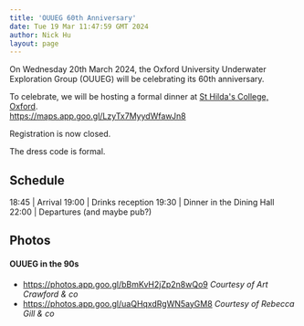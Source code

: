 ```yaml
---
title: 'OUUEG 60th Anniversary'
date: Tue 19 Mar 11:47:59 GMT 2024
author: Nick Hu
layout: page
---
```


On Wednesday 20th March 2024, the Oxford University Underwater Exploration Group (OUUEG) will be celebrating its 60th anniversary.

To celebrate, we will be hosting a formal dinner at [St Hilda's College, Oxford](https://maps.app.goo.gl/LzyTx7MyydWfawJn8). <br />
<https://maps.app.goo.gl/LzyTx7MyydWfawJn8>

Registration is now closed.

The dress code is formal.

## Schedule

18:45 | Arrival
19:00 | Drinks reception
19:30 | Dinner in the Dining Hall
22:00 | Departures (and maybe pub?)

## Photos

#### OUUEG in the 90s
* <https://photos.app.goo.gl/bBmKvH2jZp2n8wQo9> *Courtesy of Art Crawford & co*
* <https://photos.app.goo.gl/uaQHqxdRgWN5ayGM8> *Courtesy of Rebecca Gill & co*


